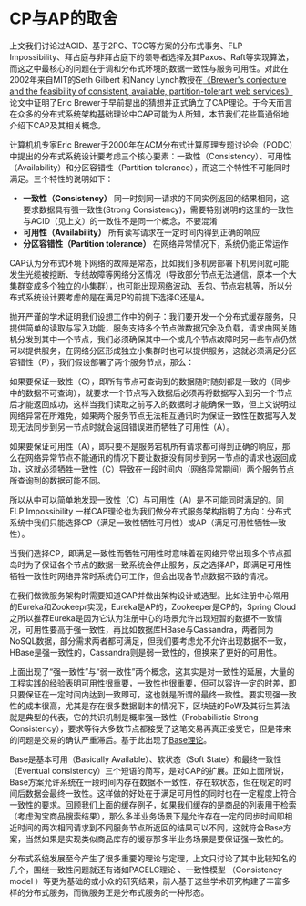 # CP与AP的取舍

上文我们讨论过ACID、基于2PC、TCC等方案的分布式事务、FLP Impossibility、拜占庭与非拜占庭下的领导者选择及其Paxos、Raft等实现算法，而这之中最核心的问题在于调和分布式环境的数据一致性与服务可用性。对此在2002年来自MIT的Seth Gilbert 和Nancy Lynch教授在[《Brewer's conjecture and the feasibility of consistent, available, partition-tolerant web services》](https://users.ece.cmu.edu/~adrian/731-sp04/readings/GL-cap.pdf)论文中证明了Eric Brewer于早前提出的猜想并正式确立了CAP理论。于今天而言在众多的分布式系统架构基础理论中CAP可能为人所知，本节我们花些篇通俗地介绍下CAP及其相关概念。

计算机机专家Eric Brewer于2000年在ACM分布式计算原理专题讨论会（PODC）中提出的分布式系统设计要考虑三个核心要素：一致性（Consistency）、可用性（Availability）和分区容错性（Partition tolerance），而这三个特性不可能同时满足。三个特性的说明如下：

* **一致性（Consistency）** 同一时刻同一请求的不同实例返回的结果相同，这要求数据具有强一致性(Strong Consistency)，需要特别说明的这里的一致性与ACID（见上文）的一致性不是同一个概念，不要混淆
* **可用性（Availability）** 所有读写请求在一定时间内得到正确的响应
* **分区容错性（Partition tolerance）** 在网络异常情况下，系统仍能正常运作

CAP认为分布式环境下网络的故障是常态，比如我们多机房部署下机房间就可能发生光缆被挖断、专线故障等网络分区情况（导致部分节点无法通信，原本一个大集群变成多个独立的小集群），也可能出现网络波动、丢包、节点宕机等，所以分布式系统设计要考虑的是在满足P的前提下选择C还是A。

抛开严谨的学术证明我们设想工作中的例子：我们要开发一个分布式缓存服务，只提供简单的读取与写入功能，服务支持多个节点做数据冗余及负载，请求由网关随机分发到其中一个节点，我们必须确保其中一个或几个节点故障时另一些节点仍然可以提供服务，在网络分区形成独立小集群时也可以提供服务，这就必须满足分区容错性（P），我们假设部署了两个服务节点，那么：

如果要保证一致性（C），即所有节点可查询到的数据随时随刻都是一致的（同步中的数据不可查询），就要求一个节点写入数据后必须再将数据写入到另一个节点后才能返回成功，这样当我们读取之前写入的数据时才能确保一致，但上文说明过网络异常在所难免，如果两个服务节点无法相互通讯时为保证一致性在数据写入发现无法同步到另一节点时就会返回错误进而牺牲了可用性（A）。

如果要保证可用性（A），即只要不是服务宕机所有请求都可得到正确的响应，那么在网络异常节点不能通讯的情况下要让数据没有同步到另一节点的请求也返回成功，这就必须牺牲一致性（C）导致在一段时间内（网络异常期间）两个服务节点所查询到的数据可能不同。

所以从中可以简单地发现一致性（C）与可用性（A）是不可能同时满足的。同FLP Impossibility 一样CAP理论也为我们做分布式服务架构指明了方向：分布式系统中我们只能选择CP（满足一致性牺牲可用性）或AP（满足可用性牺牲一致性）。

当我们选择CP，即满足一致性而牺牲可用性时意味着在网络异常出现多个节点孤岛时为了保证各个节点的数据一致系统会停止服务，反之选择AP，即满足可用性牺牲一致性时网络异常时系统仍可工作，但会出现各节点数据不致的情况。

在我们做微服务架构时需要知道CAP并做出架构设计或选型。比如注册中心常用的Eureka和Zookeepr实现，Eureka是AP的，Zookeeper是CP的，Spring Cloud之所以推荐Eureka是因为它认为注册中心的场景允许出现短暂的数据不一致情况，可用性要高于强一致性，再比如数据库HBase与Cassandra，两者同为NoSQL数据，部分需求两者都可满足，但我们要考虑允不允许出现数据不一致，HBase是强一致性的，Cassandra则是弱一致性的，但换来了更好的可用性。

上面出现了“强一致性”与“弱一致性”两个概念，这其实是对一致性的延展，大量的工程实践的经验表明可用性很重要，一致性也很重要，但可以容许一定的时差，即只要保证在一定时间内达到一致即可，这也就是所谓的最终一致性。要实现强一致性的成本很高，尤其是存在很多数据副本的情况下，区块链的PoW及其衍生算法就是典型的代表，它的共识机制是概率强一致性（Probabilistic Strong Consistency），要求等待大多数节点都接受了这笔交易再真正接受它，但是带来的问题是交易的确认严重滞后。基于此出现了[Base理论](https://dl.acm.org/citation.cfm?id=1394128)。

Base是基本可用（Basically Available）、软状态（Soft State）和最终一致性（Eventual consistency）三个短语的简写，是对CAP的扩展。正如上面所说，Base方案允许系统在一段时间内存在数据不一致性，存在软状态，但在规定的时间后数据会最终一致性。这样做的好处在于满足可用性的同时也在一定程度上符合一致性的要求。回顾我们上面的缓存例子，如果我们缓存的是商品的列表用于检索（考虑淘宝商品搜索结果），那么多半业务场景下是允许存在一定的同步时间即相近时间的两次相同请求到不同服务节点所返回的结果可以不同，这就符合Base方案，当然如果是实现类似商品库存的缓存那多半业务场景是要保证强一致性的。

分布式系统发展至今产生了很多重要的理论与定理，上文只讨论了其中比较知名的几个，围绕一致性问题就还有诸如PACELC理论 、一致性模型 （Consistency model ）等更为基础的或小众的研究结果，前人基于这些学术研究构建了丰富多样的分布式服务，而微服务正是分布式服务的一种形态。

